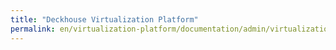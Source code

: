 ```yaml
---
title: "Deckhouse Virtualization Platform"
permalink: en/virtualization-platform/documentation/admin/virtualization-management/virtualization-management.html
---
```

